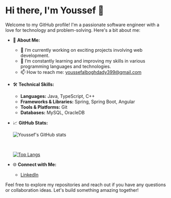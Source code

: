 # Hi there, I'm Youssef 👋

Welcome to my GitHub profile! I'm a passionate software engineer with a love for technology and problem-solving. Here's a bit about me:

- 🌟 **About Me:**
  - 🔭 I’m currently working on exciting projects involving web development.
  - 🌱 I’m constantly learning and improving my skills in various programming languages and technologies.
  - 📫 How to reach me: youssefalboghdady399@gmail.com


- 🛠 **Technical Skills:**
  - **Languages:** Java, TypeScript, C++
  - **Frameworks & Libraries:** Spring, Spring Boot, Angular
  - **Tools & Platforms:** Git
  - **Databases:** MySQL, OracleDB

- 📈 **GitHub Stats:**
  
  ![Youssef's GitHub stats](https://github-readme-stats.vercel.app/api?username=engJoe99&show_icons=true&theme=radical)

  
  &nbsp;

  
  [![Top Langs](https://github-readme-stats.vercel.app/api/top-langs/?username=engJoe99&layout=compact&theme=radical)](https://github.com/anuraghazra/github-readme-stats)


- 🌐 **Connect with Me:**
  - [LinkedIn](https://www.linkedin.com/in/youssefalboghdady99/)

Feel free to explore my repositories and reach out if you have any questions or collaboration ideas. Let's build something amazing together!

```` ▋
